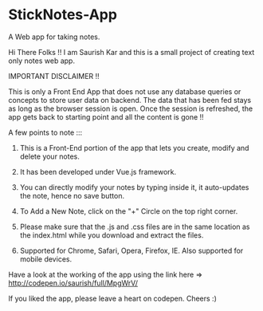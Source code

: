 # StickNotes-App
A  Web app for taking notes.

Hi There Folks !!
I am Saurish Kar and this is a small project of creating text only notes web app.

IMPORTANT DISCLAIMER !! 

This is only a Front End App that does not use any database queries or concepts to store user data on backend.
The data that has been fed stays as long as the browser session is open. Once the session is refreshed, the app gets back to starting point and all the content is gone !!


A few points to note :::

1) This is a Front-End portion of the app that lets you create, modify and delete your notes.

2) It has been developed under Vue.js framework.

3) You can directly modify your notes by typing inside it, it auto-updates the note, hence no save button.

4) To Add a New Note, click on the "+" Circle on the top right corner.

5) Please make sure that the .js and .css files are in the same location as the index.html while you download and extract the files.

6) Supported for Chrome, Safari, Opera, Firefox, IE. Also supported for mobile devices.


Have a look at the working of the app using the link here => http://codepen.io/saurish/full/MpgWrV/

If you liked the app, please leave a heart on codepen. Cheers :)
